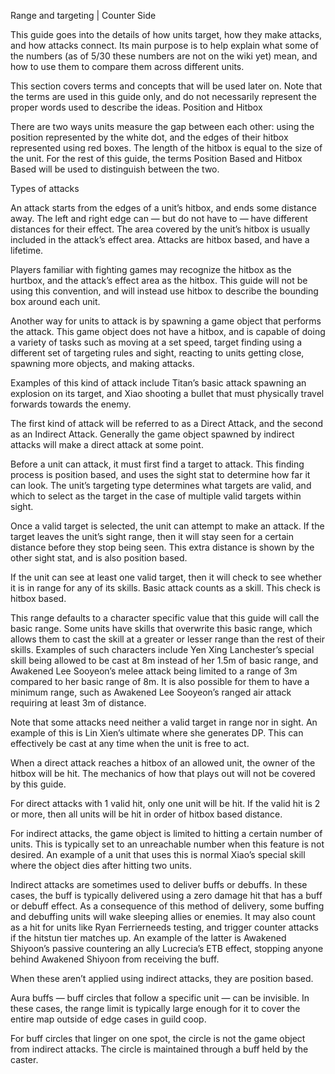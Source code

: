 Range and targeting | Counter Side

This guide goes into the details of how units target, how they make attacks, and how attacks connect. Its main purpose is to help explain what some of the numbers (as of 5/30 these numbers are not on the wiki yet) mean, and how to use them to compare them across different units.

This section covers terms and concepts that will be used later on. Note that the terms are used in this guide only, and do not necessarily represent the proper words used to describe the ideas.
Position and Hitbox

There are two ways units measure the gap between each other: using the position represented by the white dot, and the edges of their hitbox represented using red boxes. The length of the hitbox is equal to the size of the unit. For the rest of this guide, the terms Position Based and Hitbox Based will be used to distinguish between the two.


Types of attacks

An attack starts from the edges of a unit’s hitbox, and ends some distance away. The left and right edge can — but do not have to — have different distances for their effect. The area covered by the unit’s hitbox is usually included in the attack’s effect area. Attacks are hitbox based, and have a lifetime.

Players familiar with fighting games may recognize the hitbox as the hurtbox, and the attack’s effect area as the hitbox. This guide will not be using this convention, and will instead use hitbox to describe the bounding box around each unit.

Another way for units to attack is by spawning a game object that performs the attack. This game object does not have a hitbox, and is capable of doing a variety of tasks such as moving at a set speed, target finding using a different set of targeting rules and sight, reacting to units getting close, spawning more objects, and making attacks.

Examples of this kind of attack include Titan’s basic attack spawning an explosion on its target, and Xiao shooting a bullet that must physically travel forwards towards the enemy.

The first kind of attack will be referred to as a Direct Attack, and the second as an Indirect Attack. Generally the game object spawned by indirect attacks will make a direct attack at some point.

Before a unit can attack, it must first find a target to attack. This finding process is position based, and uses the sight stat to determine how far it can look. The unit’s targeting type determines what targets are valid, and which to select as the target in the case of multiple valid targets within sight.

Once a valid target is selected, the unit can attempt to make an attack. If the target leaves the unit’s sight range, then it will stay seen for a certain distance before they stop being seen. This extra distance is shown by the other sight stat, and is also position based.

If the unit can see at least one valid target, then it will check to see whether it is in range for any of its skills. Basic attack counts as a skill. This check is hitbox based.

This range defaults to a character specific value that this guide will call the basic range. Some units have skills that overwrite this basic range, which allows them to cast the skill at a greater or lesser range than the rest of their skills. Examples of such characters include Yen Xing Lanchester’s special skill being allowed to be cast at 8m instead of her 1.5m of basic range, and Awakened Lee Sooyeon’s melee attack being limited to a range of 3m compared to her basic range of 8m. It is also possible for them to have a minimum range, such as Awakened Lee Sooyeon’s ranged air attack requiring at least 3m of distance.

Note that some attacks need neither a valid target in range nor in sight. An example of this is Lin Xien’s ultimate where she generates DP. This can effectively be cast at any time when the unit is free to act.

When a direct attack reaches a hitbox of an allowed unit, the owner of the hitbox will be hit. The mechanics of how that plays out will not be covered by this guide.

For direct attacks with 1 valid hit, only one unit will be hit. If the valid hit is 2 or more, then all units will be hit in order of hitbox based distance.

For indirect attacks, the game object is limited to hitting a certain number of units. This is typically set to an unreachable number when this feature is not desired. An example of a unit that uses this is normal Xiao’s special skill where the object dies after hitting two units.

Indirect attacks are sometimes used to deliver buffs or debuffs. In these cases, the buff is typically delivered using a zero damage hit that has a buff or debuff effect. As a consequence of this method of delivery, some buffing and debuffing units will wake sleeping allies or enemies. It may also count as a hit for units like Ryan Ferrierneeds testing, and trigger counter attacks if the hitstun tier matches up. An example of the latter is Awakened Shiyoon’s passive countering an ally Lucrecia’s ETB effect, stopping anyone behind Awakened Shiyoon from receiving the buff.

When these aren’t applied using indirect attacks, they are position based.

Aura buffs — buff circles that follow a specific unit — can be invisible. In these cases, the range limit is typically large enough for it to cover the entire map outside of edge cases in guild coop.

For buff circles that linger on one spot, the circle is not the game object from indirect attacks. The circle is maintained through a buff held by the caster.
